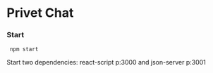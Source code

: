 [linkToSait]:https://ge1zer.github.io/pagetokio

#  Privet Chat


### Start
```node
 npm start
```
Start two dependencies: react-script p:3000 and json-server p:3001

<!-- Business card website - write style landing page

### Description
Each person visits the country's website before traveling.

### Tech
- HTML
- CSS
- JavaScript 
  - JQuery
  - SliderMini

### Main 
Presence of a mobile version and all screen spectra

#### Link to site
[TOKIO][linkToSait]
---

Author <geize@ro.ru> -->

